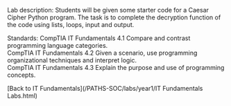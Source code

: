 Lab description: Students will be given some starter code for a Caesar Cipher Python program. The task is to complete the decryption function of the code using lists, loops, input and output.

Standards: CompTIA IT Fundamentals 4.1 Compare and contrast programming language categories. <br>
           CompTIA IT Fundamentals 4.2 Given a scenario, use programming organizational
              techniques and interpret logic. <br>
           CompTIA IT Fundamentals 4.3 Explain the purpose and use of programming concepts.

[Back to IT Fundamentals](/PATHS-SOC/labs/year1/IT Fundamentals Labs.html)
